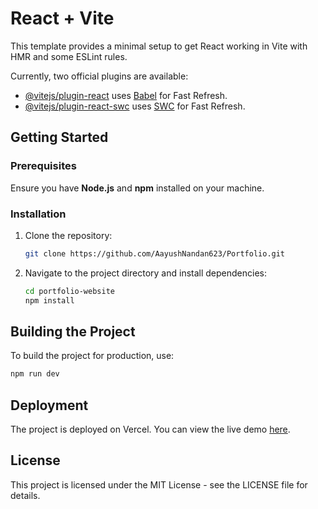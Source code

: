 # React + Vite

This template provides a minimal setup to get React working in Vite with HMR and some ESLint rules.

Currently, two official plugins are available:

- [@vitejs/plugin-react](https://github.com/vitejs/vite-plugin-react/blob/main/packages/plugin-react/README.md) uses [Babel](https://babeljs.io/) for Fast Refresh.
- [@vitejs/plugin-react-swc](https://github.com/vitejs/vite-plugin-react-swc) uses [SWC](https://swc.rs/) for Fast Refresh.

## Getting Started

### Prerequisites

Ensure you have **Node.js** and **npm** installed on your machine.

### Installation

1. Clone the repository:

    ```bash
    git clone https://github.com/AayushNandan623/Portfolio.git
    ```

2. Navigate to the project directory and install dependencies:

    ```bash
    cd portfolio-website
    npm install
    ```


## Building the Project
To build the project for production, use:
  ```bash
  npm run dev
  ```

## Deployment
The project is deployed on Vercel. You can view the live demo [here](https://portfolio-80cxpw0ov-aayush-nandans-projects.vercel.app).

## License
This project is licensed under the MIT License - see the LICENSE file for details.


